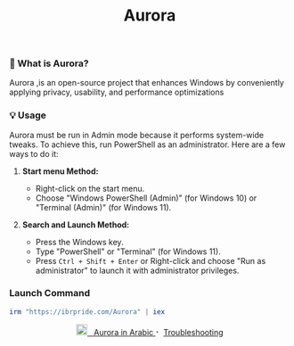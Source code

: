 
<p align="center">

<h1 align="center">Aurora</h1>

<br>


### 🤔 What is Aurora?

Aurora ,is an open-source project that enhances Windows by conveniently applying privacy, usability, and performance optimizations


### 💡 Usage

Aurora must be run in Admin mode because it performs system-wide tweaks. To achieve this, run PowerShell as an administrator. Here are a few ways to do it:

1. **Start menu Method:**
   - Right-click on the start menu.
   - Choose "Windows PowerShell (Admin)" (for Windows 10) or "Terminal (Admin)" (for Windows 11).

2. **Search and Launch Method:**
   - Press the Windows key.
   - Type "PowerShell" or "Terminal" (for Windows 11).
   - Press `Ctrl + Shift + Enter` or Right-click and choose "Run as administrator" to launch it with administrator privileges.

### Launch Command

```powershell
irm "https://ibrpride.com/Aurora" | iex
```



<p align="center">
<a href="https://github.com/IBRHUB/Aurora/blob/main/README.ar.md">
<img src="https://upload.wikimedia.org/wikipedia/commons/0/0d/Flag_of_Saudi_Arabia.svg" alt="Saudi Flag" width="20" height="20"> &nbsp; Aurora in Arabic
</a>
⠂ 
<a href="https://github.com/IBRHUB/Aurora/blob/main/Troubleshooting">Troubleshooting</a>
</p>
</p>

<br>
